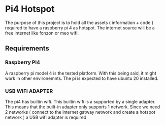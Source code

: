 # Pi4 Hotspot

The purpose of this project is to hold all the assets ( information + code ) required to have a raspberry pi 4 as hotspot. The internet source will be a free internet like fonzon or meo wifi.

## Requirements

### Raspberry PI4

A raspberry pi model 4 is the tested platform. With this being said, it might work in other environemnts.
The pi is expected to have ubuntu 20 installed.

### USB WIFI ADAPTER
The pi4 has builtin wifi. This builtin wifi is a supported by a single adapter. This means that the built-in adapter only supports 1 network. 
Since we need 2 networks ( connect to the internet gatway network and create a hotspot network ) a USB wifi adapter is required


